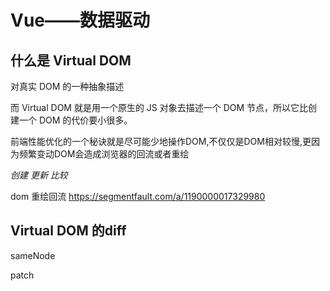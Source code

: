 # Vue——数据驱动

## 什么是 Virtual DOM

对真实 DOM 的一种抽象描述

而 Virtual DOM 就是用一个原生的 JS 对象去描述一个 DOM 节点，所以它比创建一个 DOM 的代价要小很多。

前端性能优化的一个秘诀就是尽可能少地操作DOM,不仅仅是DOM相对较慢,更因为频繁变动DOM会造成浏览器的回流或者重绘



*创建 更新 比较*

dom 重绘回流 https://segmentfault.com/a/1190000017329980

## Virtual DOM 的diff

sameNode

patch